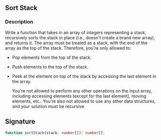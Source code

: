 ## Sort Stack

### Description

Write a function that takes in an array of integers representing a stack, recursively sorts the stack in place (i.e., doesn't create a brand new array), and returns it.
The array must be treated as a stack, with the end of the array as the top of the stack. Therefore, you're only allowed to:

- Pop elements from the top of the stack.

- Push elements to the top of the stack.

- Peek at the element on top of the stack by accessing the last element in the array.

  You're not allowed to perform any other operations on the input array, including accessing elements (except for the last element), moving elements, etc.. You're also not allowed to use any other data structures, and your solution must be recursive.

## Signature

```typescript
function sortStack(stack: number[]): number[];
```
